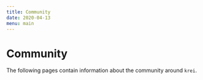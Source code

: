 ```yaml
---
title: Community
date: 2020-04-13
menu: main
---
```


# Community

The following pages contain information about the community around `krei`.

